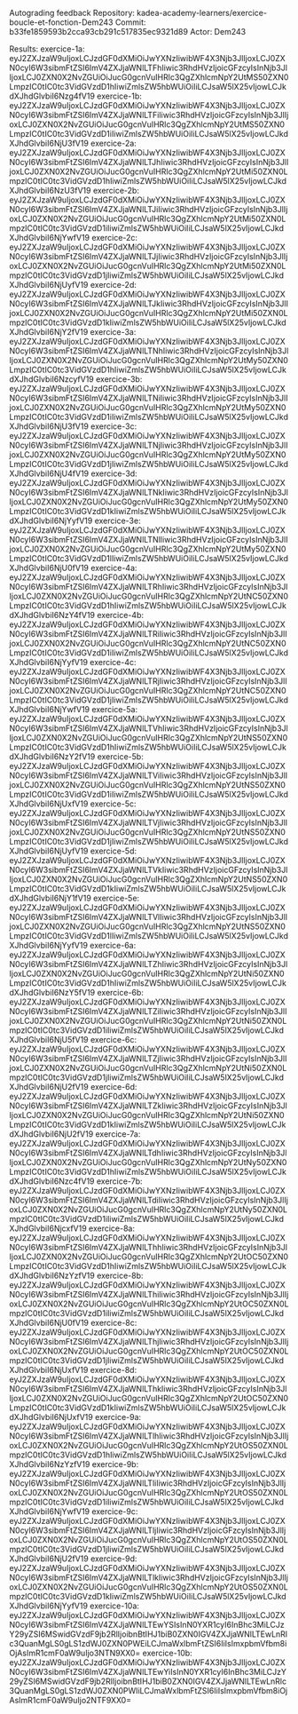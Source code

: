 Autograding feedback
Repository: kadea-academy-learners/exercice-boucle-et-fonction-Dem243
Commit: b33fe1859593b2cca93cb291c517835ec9321d89
Actor: Dem243

Results:
exercice-1a: eyJ2ZXJzaW9uIjoxLCJzdGF0dXMiOiJwYXNzIiwibWF4X3Njb3JlIjoxLCJ0ZXN0cyI6W3sibmFtZSI6ImV4ZXJjaWNlLTFhIiwic3RhdHVzIjoicGFzcyIsInNjb3JlIjoxLCJ0ZXN0X2NvZGUiOiJucG0gcnVuIHRlc3QgZXhlcmNpY2UtMS50ZXN0LmpzIC0tIC0tc3VidGVzdD1hIiwiZmlsZW5hbWUiOiIiLCJsaW5lX25vIjowLCJkdXJhdGlvbiI6Nzg4fV19
exercice-1b: eyJ2ZXJzaW9uIjoxLCJzdGF0dXMiOiJwYXNzIiwibWF4X3Njb3JlIjoxLCJ0ZXN0cyI6W3sibmFtZSI6ImV4ZXJjaWNlLTFiIiwic3RhdHVzIjoicGFzcyIsInNjb3JlIjoxLCJ0ZXN0X2NvZGUiOiJucG0gcnVuIHRlc3QgZXhlcmNpY2UtMS50ZXN0LmpzIC0tIC0tc3VidGVzdD1iIiwiZmlsZW5hbWUiOiIiLCJsaW5lX25vIjowLCJkdXJhdGlvbiI6NjU3fV19
exercice-2a: eyJ2ZXJzaW9uIjoxLCJzdGF0dXMiOiJwYXNzIiwibWF4X3Njb3JlIjoxLCJ0ZXN0cyI6W3sibmFtZSI6ImV4ZXJjaWNlLTJhIiwic3RhdHVzIjoicGFzcyIsInNjb3JlIjoxLCJ0ZXN0X2NvZGUiOiJucG0gcnVuIHRlc3QgZXhlcmNpY2UtMi50ZXN0LmpzIC0tIC0tc3VidGVzdD1hIiwiZmlsZW5hbWUiOiIiLCJsaW5lX25vIjowLCJkdXJhdGlvbiI6NzU3fV19
exercice-2b: eyJ2ZXJzaW9uIjoxLCJzdGF0dXMiOiJwYXNzIiwibWF4X3Njb3JlIjoxLCJ0ZXN0cyI6W3sibmFtZSI6ImV4ZXJjaWNlLTJiIiwic3RhdHVzIjoicGFzcyIsInNjb3JlIjoxLCJ0ZXN0X2NvZGUiOiJucG0gcnVuIHRlc3QgZXhlcmNpY2UtMi50ZXN0LmpzIC0tIC0tc3VidGVzdD1iIiwiZmlsZW5hbWUiOiIiLCJsaW5lX25vIjowLCJkdXJhdGlvbiI6NjYwfV19
exercice-2c: eyJ2ZXJzaW9uIjoxLCJzdGF0dXMiOiJwYXNzIiwibWF4X3Njb3JlIjoxLCJ0ZXN0cyI6W3sibmFtZSI6ImV4ZXJjaWNlLTJjIiwic3RhdHVzIjoicGFzcyIsInNjb3JlIjoxLCJ0ZXN0X2NvZGUiOiJucG0gcnVuIHRlc3QgZXhlcmNpY2UtMi50ZXN0LmpzIC0tIC0tc3VidGVzdD1jIiwiZmlsZW5hbWUiOiIiLCJsaW5lX25vIjowLCJkdXJhdGlvbiI6NjUyfV19
exercice-2d: eyJ2ZXJzaW9uIjoxLCJzdGF0dXMiOiJwYXNzIiwibWF4X3Njb3JlIjoxLCJ0ZXN0cyI6W3sibmFtZSI6ImV4ZXJjaWNlLTJkIiwic3RhdHVzIjoicGFzcyIsInNjb3JlIjoxLCJ0ZXN0X2NvZGUiOiJucG0gcnVuIHRlc3QgZXhlcmNpY2UtMi50ZXN0LmpzIC0tIC0tc3VidGVzdD1kIiwiZmlsZW5hbWUiOiIiLCJsaW5lX25vIjowLCJkdXJhdGlvbiI6NjY2fV19
exercice-3a: eyJ2ZXJzaW9uIjoxLCJzdGF0dXMiOiJwYXNzIiwibWF4X3Njb3JlIjoxLCJ0ZXN0cyI6W3sibmFtZSI6ImV4ZXJjaWNlLTNhIiwic3RhdHVzIjoicGFzcyIsInNjb3JlIjoxLCJ0ZXN0X2NvZGUiOiJucG0gcnVuIHRlc3QgZXhlcmNpY2UtMy50ZXN0LmpzIC0tIC0tc3VidGVzdD1hIiwiZmlsZW5hbWUiOiIiLCJsaW5lX25vIjowLCJkdXJhdGlvbiI6NzcyfV19
exercice-3b: eyJ2ZXJzaW9uIjoxLCJzdGF0dXMiOiJwYXNzIiwibWF4X3Njb3JlIjoxLCJ0ZXN0cyI6W3sibmFtZSI6ImV4ZXJjaWNlLTNiIiwic3RhdHVzIjoicGFzcyIsInNjb3JlIjoxLCJ0ZXN0X2NvZGUiOiJucG0gcnVuIHRlc3QgZXhlcmNpY2UtMy50ZXN0LmpzIC0tIC0tc3VidGVzdD1iIiwiZmlsZW5hbWUiOiIiLCJsaW5lX25vIjowLCJkdXJhdGlvbiI6NjU3fV19
exercice-3c: eyJ2ZXJzaW9uIjoxLCJzdGF0dXMiOiJwYXNzIiwibWF4X3Njb3JlIjoxLCJ0ZXN0cyI6W3sibmFtZSI6ImV4ZXJjaWNlLTNjIiwic3RhdHVzIjoicGFzcyIsInNjb3JlIjoxLCJ0ZXN0X2NvZGUiOiJucG0gcnVuIHRlc3QgZXhlcmNpY2UtMy50ZXN0LmpzIC0tIC0tc3VidGVzdD1jIiwiZmlsZW5hbWUiOiIiLCJsaW5lX25vIjowLCJkdXJhdGlvbiI6NjU4fV19
exercice-3d: eyJ2ZXJzaW9uIjoxLCJzdGF0dXMiOiJwYXNzIiwibWF4X3Njb3JlIjoxLCJ0ZXN0cyI6W3sibmFtZSI6ImV4ZXJjaWNlLTNkIiwic3RhdHVzIjoicGFzcyIsInNjb3JlIjoxLCJ0ZXN0X2NvZGUiOiJucG0gcnVuIHRlc3QgZXhlcmNpY2UtMy50ZXN0LmpzIC0tIC0tc3VidGVzdD1kIiwiZmlsZW5hbWUiOiIiLCJsaW5lX25vIjowLCJkdXJhdGlvbiI6NjYyfV19
exercice-3e: eyJ2ZXJzaW9uIjoxLCJzdGF0dXMiOiJwYXNzIiwibWF4X3Njb3JlIjoxLCJ0ZXN0cyI6W3sibmFtZSI6ImV4ZXJjaWNlLTNlIiwic3RhdHVzIjoicGFzcyIsInNjb3JlIjoxLCJ0ZXN0X2NvZGUiOiJucG0gcnVuIHRlc3QgZXhlcmNpY2UtMy50ZXN0LmpzIC0tIC0tc3VidGVzdD1lIiwiZmlsZW5hbWUiOiIiLCJsaW5lX25vIjowLCJkdXJhdGlvbiI6NjU0fV19
exercice-4a: eyJ2ZXJzaW9uIjoxLCJzdGF0dXMiOiJwYXNzIiwibWF4X3Njb3JlIjoxLCJ0ZXN0cyI6W3sibmFtZSI6ImV4ZXJjaWNlLTRhIiwic3RhdHVzIjoicGFzcyIsInNjb3JlIjoxLCJ0ZXN0X2NvZGUiOiJucG0gcnVuIHRlc3QgZXhlcmNpY2UtNC50ZXN0LmpzIC0tIC0tc3VidGVzdD1hIiwiZmlsZW5hbWUiOiIiLCJsaW5lX25vIjowLCJkdXJhdGlvbiI6NzY4fV19
exercice-4b: eyJ2ZXJzaW9uIjoxLCJzdGF0dXMiOiJwYXNzIiwibWF4X3Njb3JlIjoxLCJ0ZXN0cyI6W3sibmFtZSI6ImV4ZXJjaWNlLTRiIiwic3RhdHVzIjoicGFzcyIsInNjb3JlIjoxLCJ0ZXN0X2NvZGUiOiJucG0gcnVuIHRlc3QgZXhlcmNpY2UtNC50ZXN0LmpzIC0tIC0tc3VidGVzdD1iIiwiZmlsZW5hbWUiOiIiLCJsaW5lX25vIjowLCJkdXJhdGlvbiI6NjYyfV19
exercice-4c: eyJ2ZXJzaW9uIjoxLCJzdGF0dXMiOiJwYXNzIiwibWF4X3Njb3JlIjoxLCJ0ZXN0cyI6W3sibmFtZSI6ImV4ZXJjaWNlLTRjIiwic3RhdHVzIjoicGFzcyIsInNjb3JlIjoxLCJ0ZXN0X2NvZGUiOiJucG0gcnVuIHRlc3QgZXhlcmNpY2UtNC50ZXN0LmpzIC0tIC0tc3VidGVzdD1jIiwiZmlsZW5hbWUiOiIiLCJsaW5lX25vIjowLCJkdXJhdGlvbiI6NjYwfV19
exercice-5a: eyJ2ZXJzaW9uIjoxLCJzdGF0dXMiOiJwYXNzIiwibWF4X3Njb3JlIjoxLCJ0ZXN0cyI6W3sibmFtZSI6ImV4ZXJjaWNlLTVhIiwic3RhdHVzIjoicGFzcyIsInNjb3JlIjoxLCJ0ZXN0X2NvZGUiOiJucG0gcnVuIHRlc3QgZXhlcmNpY2UtNS50ZXN0LmpzIC0tIC0tc3VidGVzdD1hIiwiZmlsZW5hbWUiOiIiLCJsaW5lX25vIjowLCJkdXJhdGlvbiI6NzY2fV19
exercice-5b: eyJ2ZXJzaW9uIjoxLCJzdGF0dXMiOiJwYXNzIiwibWF4X3Njb3JlIjoxLCJ0ZXN0cyI6W3sibmFtZSI6ImV4ZXJjaWNlLTViIiwic3RhdHVzIjoicGFzcyIsInNjb3JlIjoxLCJ0ZXN0X2NvZGUiOiJucG0gcnVuIHRlc3QgZXhlcmNpY2UtNS50ZXN0LmpzIC0tIC0tc3VidGVzdD1iIiwiZmlsZW5hbWUiOiIiLCJsaW5lX25vIjowLCJkdXJhdGlvbiI6NjUxfV19
exercice-5c: eyJ2ZXJzaW9uIjoxLCJzdGF0dXMiOiJwYXNzIiwibWF4X3Njb3JlIjoxLCJ0ZXN0cyI6W3sibmFtZSI6ImV4ZXJjaWNlLTVjIiwic3RhdHVzIjoicGFzcyIsInNjb3JlIjoxLCJ0ZXN0X2NvZGUiOiJucG0gcnVuIHRlc3QgZXhlcmNpY2UtNS50ZXN0LmpzIC0tIC0tc3VidGVzdD1jIiwiZmlsZW5hbWUiOiIiLCJsaW5lX25vIjowLCJkdXJhdGlvbiI6NjUyfV19
exercice-5d: eyJ2ZXJzaW9uIjoxLCJzdGF0dXMiOiJwYXNzIiwibWF4X3Njb3JlIjoxLCJ0ZXN0cyI6W3sibmFtZSI6ImV4ZXJjaWNlLTVkIiwic3RhdHVzIjoicGFzcyIsInNjb3JlIjoxLCJ0ZXN0X2NvZGUiOiJucG0gcnVuIHRlc3QgZXhlcmNpY2UtNS50ZXN0LmpzIC0tIC0tc3VidGVzdD1kIiwiZmlsZW5hbWUiOiIiLCJsaW5lX25vIjowLCJkdXJhdGlvbiI6NjY1fV19
exercice-5e: eyJ2ZXJzaW9uIjoxLCJzdGF0dXMiOiJwYXNzIiwibWF4X3Njb3JlIjoxLCJ0ZXN0cyI6W3sibmFtZSI6ImV4ZXJjaWNlLTVlIiwic3RhdHVzIjoicGFzcyIsInNjb3JlIjoxLCJ0ZXN0X2NvZGUiOiJucG0gcnVuIHRlc3QgZXhlcmNpY2UtNS50ZXN0LmpzIC0tIC0tc3VidGVzdD1lIiwiZmlsZW5hbWUiOiIiLCJsaW5lX25vIjowLCJkdXJhdGlvbiI6NjYyfV19
exercice-6a: eyJ2ZXJzaW9uIjoxLCJzdGF0dXMiOiJwYXNzIiwibWF4X3Njb3JlIjoxLCJ0ZXN0cyI6W3sibmFtZSI6ImV4ZXJjaWNlLTZhIiwic3RhdHVzIjoicGFzcyIsInNjb3JlIjoxLCJ0ZXN0X2NvZGUiOiJucG0gcnVuIHRlc3QgZXhlcmNpY2UtNi50ZXN0LmpzIC0tIC0tc3VidGVzdD1hIiwiZmlsZW5hbWUiOiIiLCJsaW5lX25vIjowLCJkdXJhdGlvbiI6NzY5fV19
exercice-6b: eyJ2ZXJzaW9uIjoxLCJzdGF0dXMiOiJwYXNzIiwibWF4X3Njb3JlIjoxLCJ0ZXN0cyI6W3sibmFtZSI6ImV4ZXJjaWNlLTZiIiwic3RhdHVzIjoicGFzcyIsInNjb3JlIjoxLCJ0ZXN0X2NvZGUiOiJucG0gcnVuIHRlc3QgZXhlcmNpY2UtNi50ZXN0LmpzIC0tIC0tc3VidGVzdD1iIiwiZmlsZW5hbWUiOiIiLCJsaW5lX25vIjowLCJkdXJhdGlvbiI6NjU5fV19
exercice-6c: eyJ2ZXJzaW9uIjoxLCJzdGF0dXMiOiJwYXNzIiwibWF4X3Njb3JlIjoxLCJ0ZXN0cyI6W3sibmFtZSI6ImV4ZXJjaWNlLTZjIiwic3RhdHVzIjoicGFzcyIsInNjb3JlIjoxLCJ0ZXN0X2NvZGUiOiJucG0gcnVuIHRlc3QgZXhlcmNpY2UtNi50ZXN0LmpzIC0tIC0tc3VidGVzdD1jIiwiZmlsZW5hbWUiOiIiLCJsaW5lX25vIjowLCJkdXJhdGlvbiI6NjU2fV19
exercice-6d: eyJ2ZXJzaW9uIjoxLCJzdGF0dXMiOiJwYXNzIiwibWF4X3Njb3JlIjoxLCJ0ZXN0cyI6W3sibmFtZSI6ImV4ZXJjaWNlLTZkIiwic3RhdHVzIjoicGFzcyIsInNjb3JlIjoxLCJ0ZXN0X2NvZGUiOiJucG0gcnVuIHRlc3QgZXhlcmNpY2UtNi50ZXN0LmpzIC0tIC0tc3VidGVzdD1kIiwiZmlsZW5hbWUiOiIiLCJsaW5lX25vIjowLCJkdXJhdGlvbiI6NjU2fV19
exercice-7a: eyJ2ZXJzaW9uIjoxLCJzdGF0dXMiOiJwYXNzIiwibWF4X3Njb3JlIjoxLCJ0ZXN0cyI6W3sibmFtZSI6ImV4ZXJjaWNlLTdhIiwic3RhdHVzIjoicGFzcyIsInNjb3JlIjoxLCJ0ZXN0X2NvZGUiOiJucG0gcnVuIHRlc3QgZXhlcmNpY2UtNy50ZXN0LmpzIC0tIC0tc3VidGVzdD1hIiwiZmlsZW5hbWUiOiIiLCJsaW5lX25vIjowLCJkdXJhdGlvbiI6Nzc4fV19
exercice-7b: eyJ2ZXJzaW9uIjoxLCJzdGF0dXMiOiJwYXNzIiwibWF4X3Njb3JlIjoxLCJ0ZXN0cyI6W3sibmFtZSI6ImV4ZXJjaWNlLTdiIiwic3RhdHVzIjoicGFzcyIsInNjb3JlIjoxLCJ0ZXN0X2NvZGUiOiJucG0gcnVuIHRlc3QgZXhlcmNpY2UtNy50ZXN0LmpzIC0tIC0tc3VidGVzdD1iIiwiZmlsZW5hbWUiOiIiLCJsaW5lX25vIjowLCJkdXJhdGlvbiI6NjcxfV19
exercice-8a: eyJ2ZXJzaW9uIjoxLCJzdGF0dXMiOiJwYXNzIiwibWF4X3Njb3JlIjoxLCJ0ZXN0cyI6W3sibmFtZSI6ImV4ZXJjaWNlLThhIiwic3RhdHVzIjoicGFzcyIsInNjb3JlIjoxLCJ0ZXN0X2NvZGUiOiJucG0gcnVuIHRlc3QgZXhlcmNpY2UtOC50ZXN0LmpzIC0tIC0tc3VidGVzdD1hIiwiZmlsZW5hbWUiOiIiLCJsaW5lX25vIjowLCJkdXJhdGlvbiI6NzYzfV19
exercice-8b: eyJ2ZXJzaW9uIjoxLCJzdGF0dXMiOiJwYXNzIiwibWF4X3Njb3JlIjoxLCJ0ZXN0cyI6W3sibmFtZSI6ImV4ZXJjaWNlLThiIiwic3RhdHVzIjoicGFzcyIsInNjb3JlIjoxLCJ0ZXN0X2NvZGUiOiJucG0gcnVuIHRlc3QgZXhlcmNpY2UtOC50ZXN0LmpzIC0tIC0tc3VidGVzdD1iIiwiZmlsZW5hbWUiOiIiLCJsaW5lX25vIjowLCJkdXJhdGlvbiI6NjU0fV19
exercice-8c: eyJ2ZXJzaW9uIjoxLCJzdGF0dXMiOiJwYXNzIiwibWF4X3Njb3JlIjoxLCJ0ZXN0cyI6W3sibmFtZSI6ImV4ZXJjaWNlLThjIiwic3RhdHVzIjoicGFzcyIsInNjb3JlIjoxLCJ0ZXN0X2NvZGUiOiJucG0gcnVuIHRlc3QgZXhlcmNpY2UtOC50ZXN0LmpzIC0tIC0tc3VidGVzdD1jIiwiZmlsZW5hbWUiOiIiLCJsaW5lX25vIjowLCJkdXJhdGlvbiI6NjUxfV19
exercice-8d: eyJ2ZXJzaW9uIjoxLCJzdGF0dXMiOiJwYXNzIiwibWF4X3Njb3JlIjoxLCJ0ZXN0cyI6W3sibmFtZSI6ImV4ZXJjaWNlLThkIiwic3RhdHVzIjoicGFzcyIsInNjb3JlIjoxLCJ0ZXN0X2NvZGUiOiJucG0gcnVuIHRlc3QgZXhlcmNpY2UtOC50ZXN0LmpzIC0tIC0tc3VidGVzdD1kIiwiZmlsZW5hbWUiOiIiLCJsaW5lX25vIjowLCJkdXJhdGlvbiI6NjUxfV19
exercice-9a: eyJ2ZXJzaW9uIjoxLCJzdGF0dXMiOiJwYXNzIiwibWF4X3Njb3JlIjoxLCJ0ZXN0cyI6W3sibmFtZSI6ImV4ZXJjaWNlLTlhIiwic3RhdHVzIjoicGFzcyIsInNjb3JlIjoxLCJ0ZXN0X2NvZGUiOiJucG0gcnVuIHRlc3QgZXhlcmNpY2UtOS50ZXN0LmpzIC0tIC0tc3VidGVzdD1hIiwiZmlsZW5hbWUiOiIiLCJsaW5lX25vIjowLCJkdXJhdGlvbiI6NzYzfV19
exercice-9b: eyJ2ZXJzaW9uIjoxLCJzdGF0dXMiOiJwYXNzIiwibWF4X3Njb3JlIjoxLCJ0ZXN0cyI6W3sibmFtZSI6ImV4ZXJjaWNlLTliIiwic3RhdHVzIjoicGFzcyIsInNjb3JlIjoxLCJ0ZXN0X2NvZGUiOiJucG0gcnVuIHRlc3QgZXhlcmNpY2UtOS50ZXN0LmpzIC0tIC0tc3VidGVzdD1iIiwiZmlsZW5hbWUiOiIiLCJsaW5lX25vIjowLCJkdXJhdGlvbiI6NjYwfV19
exercice-9c: eyJ2ZXJzaW9uIjoxLCJzdGF0dXMiOiJwYXNzIiwibWF4X3Njb3JlIjoxLCJ0ZXN0cyI6W3sibmFtZSI6ImV4ZXJjaWNlLTljIiwic3RhdHVzIjoicGFzcyIsInNjb3JlIjoxLCJ0ZXN0X2NvZGUiOiJucG0gcnVuIHRlc3QgZXhlcmNpY2UtOS50ZXN0LmpzIC0tIC0tc3VidGVzdD1jIiwiZmlsZW5hbWUiOiIiLCJsaW5lX25vIjowLCJkdXJhdGlvbiI6NjU2fV19
exercice-9d: eyJ2ZXJzaW9uIjoxLCJzdGF0dXMiOiJwYXNzIiwibWF4X3Njb3JlIjoxLCJ0ZXN0cyI6W3sibmFtZSI6ImV4ZXJjaWNlLTlkIiwic3RhdHVzIjoicGFzcyIsInNjb3JlIjoxLCJ0ZXN0X2NvZGUiOiJucG0gcnVuIHRlc3QgZXhlcmNpY2UtOS50ZXN0LmpzIC0tIC0tc3VidGVzdD1kIiwiZmlsZW5hbWUiOiIiLCJsaW5lX25vIjowLCJkdXJhdGlvbiI6NjYyfV19
exercice-10a: eyJ2ZXJzaW9uIjoxLCJzdGF0dXMiOiJwYXNzIiwibWF4X3Njb3JlIjoxLCJ0ZXN0cyI6W3sibmFtZSI6ImV4ZXJjaWNlLTEwYSIsInN0YXR1cyI6InBhc3MiLCJzY29yZSI6MSwidGVzdF9jb2RlIjoibnBtIHJ1biB0ZXN0IGV4ZXJjaWNlLTEwLnRlc3QuanMgLS0gLS1zdWJ0ZXN0PWEiLCJmaWxlbmFtZSI6IiIsImxpbmVfbm8iOjAsImR1cmF0aW9uIjo3NTN9XX0=
exercice-10b: eyJ2ZXJzaW9uIjoxLCJzdGF0dXMiOiJwYXNzIiwibWF4X3Njb3JlIjoxLCJ0ZXN0cyI6W3sibmFtZSI6ImV4ZXJjaWNlLTEwYiIsInN0YXR1cyI6InBhc3MiLCJzY29yZSI6MSwidGVzdF9jb2RlIjoibnBtIHJ1biB0ZXN0IGV4ZXJjaWNlLTEwLnRlc3QuanMgLS0gLS1zdWJ0ZXN0PWIiLCJmaWxlbmFtZSI6IiIsImxpbmVfbm8iOjAsImR1cmF0aW9uIjo2NTF9XX0=
